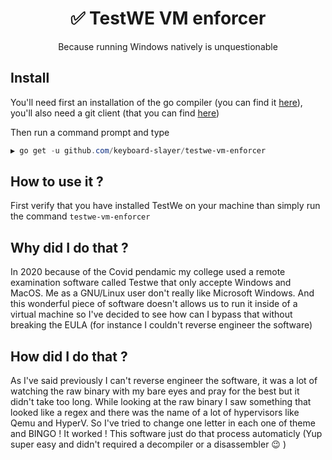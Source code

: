 <h1 align="center">✅ TestWE VM enforcer</h1>
<p align="center">Because running Windows natively is unquestionable</p>

## Install
You'll need first an installation of the go compiler (you can find it [here](https://golang.org/)), you'll also need a git client (that you can find [here](https://git-scm.com/downloads))

Then run a command prompt and type
```powershell
▶ go get -u github.com/keyboard-slayer/testwe-vm-enforcer
```

## How to use it ?
First verify that you have installed TestWe on your machine than simply run the command `testwe-vm-enforcer`

## Why did I do that ?
In 2020 because of the Covid pendamic my college used a remote examination software called Testwe that only accepte Windows and MacOS. Me as a GNU/Linux user don't really like Microsoft Windows. And this wonderful piece of software doesn't allows us to run it inside of a virtual machine so I've decided to see how can I bypass that without breaking the EULA (for instance I couldn't reverse engineer the software)

## How did I do that ?
As I've said previously I can't reverse engineer the software, it was a lot of watching the raw binary with my bare eyes and pray for the best but it didn't take too long. While looking at the raw binary I saw something that looked like a regex and there was the name of a lot of hypervisors like Qemu and HyperV. So I've tried to change one letter in each one of theme and BINGO ! It worked ! This software just do that process automaticly (Yup super easy and didn't required a decompiler or a disassembler :wink: )
